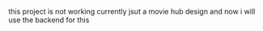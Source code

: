 this project is not working currently jsut a movie hub design and now i will use the backend for this
